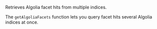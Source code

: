 Retrieves Algolia facet hits from multiple indices.

The `getAlgoliaFacets` function lets you query facet hits several Algolia indices at once.
